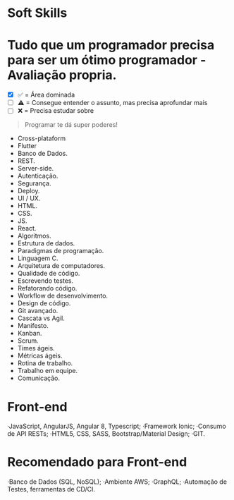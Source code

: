 # Soft Skills
# Tudo que um programador precisa para ser um ótimo programador - Avaliação propria.


- [X] ✅ = Área dominada
- [ ] ⚠ = Consegue entender o assunto, mas precisa aprofundar mais
- [ ] ❌ = Precisa estudar sobre

> Programar te dá super poderes!

- Cross-plataform
- Flutter
- Banco de Dados.
- REST.
- Server-side.
- Autenticação.
- Segurança.
- Deploy.
- UI / UX.
- HTML.
- CSS.
- JS.
- React.
- Algoritmos.
- Estrutura de dados.
- Paradigmas de programação.
- Linguagem C.
- Arquitetura de computadores.
- Qualidade de código.
- Escrevendo testes.
- Refatorando código.
- Workflow de desenvolvimento.
- Design de código.
- Git avançado.
- Cascata vs Agil.
- Manifesto.
- Kanban.
- Scrum.
- Times ágeis.
- Métricas ágeis.
- Rotina de trabalho.
- Trabalho em equipe.
- Comunicação.

# Front-end

·JavaScript, AngularJS, Angular 8, Typescript; 
·Framework Ionic; 
·Consumo de API RESTs; 
·HTML5, CSS, SASS, Bootstrap/Material Design; 
·GIT. 

# Recomendado para Front-end

·Banco de Dados (SQL, NoSQL); 
·Ambiente AWS; 
·GraphQL; 
·Automação de Testes, ferramentas de CD/CI. 
